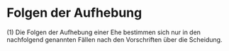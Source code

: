 # Folgen der Aufhebung

(1) Die Folgen der Aufhebung einer Ehe bestimmen sich nur in den nachfolgend genannten Fällen nach den Vorschriften über die Scheidung.